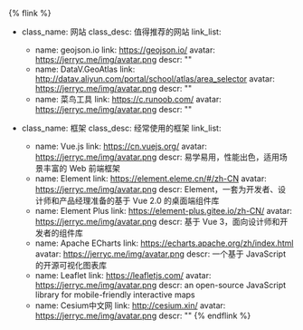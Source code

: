 {% flink %}
- class_name: 网站
  class_desc: 值得推荐的网站
  link_list:
    - name: geojson.io
      link: https://geojson.io/
      avatar: https://jerryc.me/img/avatar.png
      descr: ""
    - name: DataV.GeoAtlas
      link: http://datav.aliyun.com/portal/school/atlas/area_selector
      avatar: https://jerryc.me/img/avatar.png
      descr: ""
    - name: 菜鸟工具
      link: https://c.runoob.com/
      avatar: https://jerryc.me/img/avatar.png
      descr: ""

- class_name: 框架
  class_desc: 经常使用的框架
  link_list:
    - name: Vue.js
      link: https://cn.vuejs.org/
      avatar: https://jerryc.me/img/avatar.png
      descr: 易学易用，性能出色，适用场景丰富的 Web 前端框架
    - name: Element
      link: https://element.eleme.cn/#/zh-CN
      avatar: https://jerryc.me/img/avatar.png
      descr: Element，一套为开发者、设计师和产品经理准备的基于 Vue 2.0 的桌面端组件库
    - name: Element Plus
      link: https://element-plus.gitee.io/zh-CN/
      avatar: https://jerryc.me/img/avatar.png
      descr: 基于 Vue 3，面向设计师和开发者的组件库
    - name: Apache ECharts
      link: https://echarts.apache.org/zh/index.html
      avatar: https://jerryc.me/img/avatar.png
      descr: 一个基于 JavaScript 的开源可视化图表库
    - name: Leaflet
      link: https://leafletjs.com/
      avatar: https://jerryc.me/img/avatar.png
      descr: an open-source JavaScript library for mobile-friendly interactive maps
    - name: Cesium中文网
      link: http://cesium.xin/
      avatar: https://jerryc.me/img/avatar.png
      descr: ""
{% endflink %}